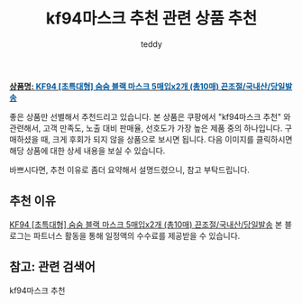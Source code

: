 ﻿---
layout: post
title:  "kf94마스크 추천 관련 상품 추천"
author: teddy
categories: [ 생활/건강 ]
tags: [kf94마스크 추천]
image: https://static.coupangcdn.com/image/vendor_inventory/1d96/8910b12961082a410f54e2de0eb356e1a344c86e76c90abba80e6cb92064.jpg 
description: "쿠팡에서 kf94마스크 추천 관련 상품으로 가장 고객 선호도가 높은 제품 중 하나입니다."
---

<a href="https://link.coupang.com/re/AFFSDP?lptag=AF5385349&pageKey=5281063079&itemId=7559119912&vendorItemId=74850719226&traceid=V0-153-bf2f12de7fd280ea"><b>상품명: <font color='#01579B'>KF94 [초특대형] 숨숨 블랙 마스크 5매입x2개 (총10매) 끈조절/국내산/당일발송</font></b></a>

좋은 상품만 선별해서 추천드리고 있습니다.
본 상품은 쿠팡에서 "kf94마스크 추천" 와 관련해서, 고객 만족도, 노출 대비 판매율, 선호도가 가장 높은 제품 중의 하나입니다.
구매하셨을 때, 크게 후회가 되지 않을 상품으로 보시면 됩니다. 
다음 이미지를 클릭하시면 해당 상품에 대한 상세 내용을 보실 수 있습니다.

바쁘시다면, 추천 이유로 좀더 요약해서 설명드렸으니, 참고 부탁드립니다.

## 추천 이유 

<a href="https://link.coupang.com/re/AFFSDP?lptag=AF5385349&pageKey=5281063079&itemId=7559119912&vendorItemId=74850719226&traceid=V0-153-bf2f12de7fd280ea">KF94 [초특대형] 숨숨 블랙 마스크 5매입x2개 (총10매) 끈조절/국내산/당일발송</a>
본 블로그는 파트너스 활동을 통해 일정액의 수수료를 제공받을 수 있습니다.

## 참고: 관련 검색어    
kf94마스크 추천